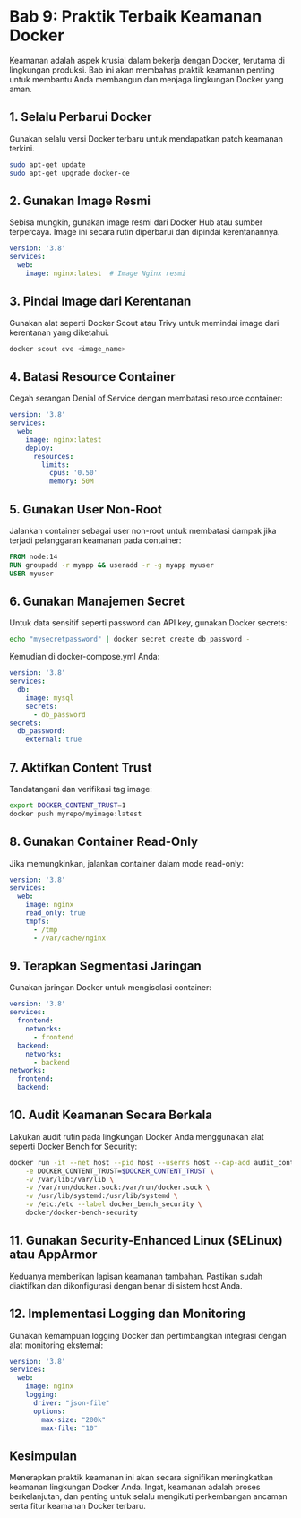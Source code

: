# Bab 9: Praktik Terbaik Keamanan Docker

Keamanan adalah aspek krusial dalam bekerja dengan Docker, terutama di lingkungan produksi. Bab ini akan membahas praktik keamanan penting untuk membantu Anda membangun dan menjaga lingkungan Docker yang aman.

## 1. Selalu Perbarui Docker

Gunakan selalu versi Docker terbaru untuk mendapatkan patch keamanan terkini.

```bash
sudo apt-get update
sudo apt-get upgrade docker-ce
```

## 2. Gunakan Image Resmi

Sebisa mungkin, gunakan image resmi dari Docker Hub atau sumber terpercaya. Image ini secara rutin diperbarui dan dipindai kerentanannya.

```yaml
version: '3.8'
services:
  web:
    image: nginx:latest  # Image Nginx resmi
```

## 3. Pindai Image dari Kerentanan

Gunakan alat seperti Docker Scout atau Trivy untuk memindai image dari kerentanan yang diketahui.

```bash
docker scout cve <image_name>
```

## 4. Batasi Resource Container

Cegah serangan Denial of Service dengan membatasi resource container:

```yaml
version: '3.8'
services:
  web:
    image: nginx:latest
    deploy:
      resources:
        limits:
          cpus: '0.50'
          memory: 50M
```

## 5. Gunakan User Non-Root

Jalankan container sebagai user non-root untuk membatasi dampak jika terjadi pelanggaran keamanan pada container:

```dockerfile
FROM node:14
RUN groupadd -r myapp && useradd -r -g myapp myuser
USER myuser
```

## 6. Gunakan Manajemen Secret

Untuk data sensitif seperti password dan API key, gunakan Docker secrets:

```bash
echo "mysecretpassword" | docker secret create db_password -
```

Kemudian di docker-compose.yml Anda:

```yaml
version: '3.8'
services:
  db:
    image: mysql
    secrets:
      - db_password
secrets:
  db_password:
    external: true
```

## 7. Aktifkan Content Trust

Tandatangani dan verifikasi tag image:

```bash
export DOCKER_CONTENT_TRUST=1
docker push myrepo/myimage:latest
```

## 8. Gunakan Container Read-Only

Jika memungkinkan, jalankan container dalam mode read-only:

```yaml
version: '3.8'
services:
  web:
    image: nginx
    read_only: true
    tmpfs:
      - /tmp
      - /var/cache/nginx
```

## 9. Terapkan Segmentasi Jaringan

Gunakan jaringan Docker untuk mengisolasi container:

```yaml
version: '3.8'
services:
  frontend:
    networks:
      - frontend
  backend:
    networks:
      - backend
networks:
  frontend:
  backend:
```

## 10. Audit Keamanan Secara Berkala

Lakukan audit rutin pada lingkungan Docker Anda menggunakan alat seperti Docker Bench for Security:

```bash
docker run -it --net host --pid host --userns host --cap-add audit_control \
    -e DOCKER_CONTENT_TRUST=$DOCKER_CONTENT_TRUST \
    -v /var/lib:/var/lib \
    -v /var/run/docker.sock:/var/run/docker.sock \
    -v /usr/lib/systemd:/usr/lib/systemd \
    -v /etc:/etc --label docker_bench_security \
    docker/docker-bench-security
```

## 11. Gunakan Security-Enhanced Linux (SELinux) atau AppArmor

Keduanya memberikan lapisan keamanan tambahan. Pastikan sudah diaktifkan dan dikonfigurasi dengan benar di sistem host Anda.

## 12. Implementasi Logging dan Monitoring

Gunakan kemampuan logging Docker dan pertimbangkan integrasi dengan alat monitoring eksternal:

```yaml
version: '3.8'
services:
  web:
    image: nginx
    logging:
      driver: "json-file"
      options:
        max-size: "200k"
        max-file: "10"
```

## Kesimpulan

Menerapkan praktik keamanan ini akan secara signifikan meningkatkan keamanan lingkungan Docker Anda. Ingat, keamanan adalah proses berkelanjutan, dan penting untuk selalu mengikuti perkembangan ancaman serta fitur keamanan Docker terbaru.
